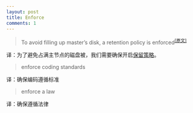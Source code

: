 ```yaml
---
layout: post
title: Enforce
comments: 1
---
```




> To avoid filling up master’s disk, a retention policy is enforced<sup>[[原文]](https://kubernetes.io/docs/tasks/debug-application-cluster/events-stackdriver/)</sup>

译：为了避免占满主节点的磁盘被，我们需要确保开启<u>保留策略</u>。

> enforce coding standards

译：确保编码遵循标准

> enforce a law

译：确保遵循法律